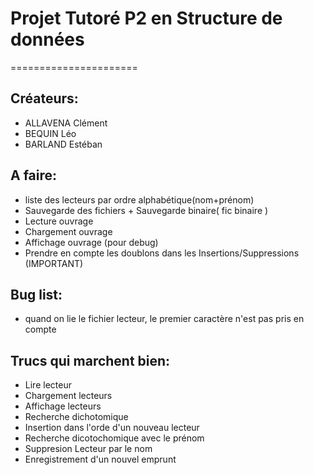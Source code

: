 # Projet Tutoré P2 en Structure de données

======================

## Créateurs:
* ALLAVENA Clément
* BEQUIN Léo
* BARLAND Estéban

## A faire:
* liste des lecteurs par ordre alphabétique(nom+prénom)
* Sauvegarde des fichiers + Sauvegarde binaire( fic binaire )
* Lecture ouvrage 
* Chargement ouvrage
* Affichage ouvrage (pour debug) 
* Prendre en compte les doublons dans les Insertions/Suppressions (IMPORTANT)

## Bug list:
* quand on lie le fichier lecteur, le premier caractère n'est pas pris en compte

## Trucs qui marchent bien:
* Lire lecteur
* Chargement lecteurs
* Affichage lecteurs
* Recherche dichotomique
* Insertion dans l'orde d'un nouveau lecteur
* Recherche dicotochomique avec le prénom
* Suppresion Lecteur par le nom
* Enregistrement d'un nouvel emprunt
